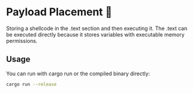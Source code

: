 # Payload Placement 🦀

Storing a shellcode in the .text section and then executing it.
The .text can be executed directly because it stores variables with executable memory permissions.

## Usage
You can run with cargo run or the compiled binary directly:
```sh
cargo run --release
```
